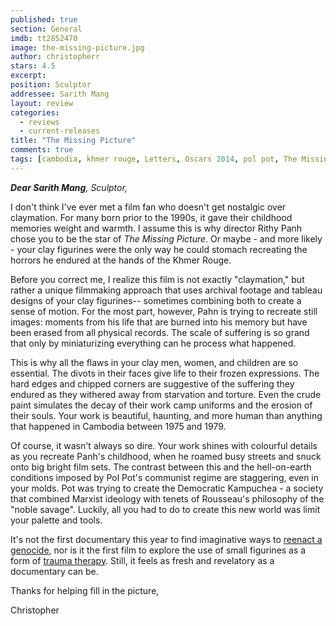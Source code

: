```yaml
---
published: true
section: General
imdb: tt2852470
image: the-missing-picture.jpg
author: christopherr
stars: 4.5
excerpt: 
position: Sculptor
addressee: Sarith Mang
layout: review
categories: 
  - reviews
  - current-releases
title: "The Missing Picture"
comments: true
tags: [cambodia, khmer rouge, Letters, Oscars 2014, pol pot, The Missing Picture]
---
```

_**Dear Sarith Mang**, Sculptor,_

I don't think I've ever met a film fan who doesn't get nostalgic over claymation. For many born prior to the 1990s, it gave their childhood memories weight and warmth. I assume this is why director Rithy Panh chose you to be the star of _The Missing Picture_. Or maybe - and more likely - your clay figurines were the only way he could stomach recreating the horrors he endured at the hands of the Khmer Rouge.

Before you correct me, I realize this film is not exactly "claymation," but rather a unique filmmaking approach that uses archival footage and tableau designs of your clay figurines-- sometimes combining both to create a sense of motion. For the most part, however, Pahn is trying to recreate still images: moments from his life that are burned into his memory but have been erased from all physical records.  The scale of suffering is so grand that only by miniaturizing everything can he process what happened.  

This is why all the flaws in your clay men, women, and children are so essential. The divots in their faces give life to their frozen expressions. The hard edges and chipped corners are suggestive of the suffering they endured as they withered away from starvation and torture. Even the crude paint simulates the decay of their work camp uniforms and the erosion of their souls.  Your work is beautiful, haunting, and more human than anything that happened in Cambodia between 1975 and 1979.

Of course, it wasn't always so dire. Your work shines with colourful details as you recreate Panh's childhood, when he roamed busy streets and snuck onto big bright film sets. The contrast between this and the hell-on-earth conditions imposed by Pol Pot's communist regime are staggering, even in your molds. Pot was trying to create the Democratic Kampuchea - a society that combined Marxist ideology with tenets of Rousseau's philosophy of the "noble savage".  Luckily, all you had to do to create this new world was limit your palette and tools.

It's not the first documentary this year to find imaginative ways to [reenact a genocide][1], nor is it the first film to explore the use of small figurines as a form of [trauma therapy][2]. Still, it feels as fresh and revelatory as a documentary can be.

   [1]: /content/2013/9/13/the-act-of-killing.html
   [2]: http://www.imdb.com/title/tt1391092/?ref_=nv_sr_1

Thanks for helping fill in the picture,

Christopher